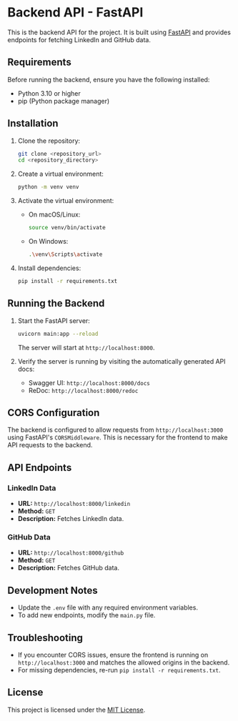 # Backend API - FastAPI

This is the backend API for the project. It is built using [FastAPI](https://fastapi.tiangolo.com/) and provides endpoints for fetching LinkedIn and GitHub data.

## Requirements

Before running the backend, ensure you have the following installed:

- Python 3.10 or higher
- pip (Python package manager)

## Installation

1. Clone the repository:
   ```bash
   git clone <repository_url>
   cd <repository_directory>
   ```

2. Create a virtual environment:
   ```bash
   python -m venv venv
   ```

3. Activate the virtual environment:

   - On macOS/Linux:
     ```bash
     source venv/bin/activate
     ```

   - On Windows:
     ```bash
     .\venv\Scripts\activate
     ```

4. Install dependencies:
   ```bash
   pip install -r requirements.txt
   ```

## Running the Backend

1. Start the FastAPI server:
   ```bash
   uvicorn main:app --reload
   ```

   The server will start at `http://localhost:8000`.

2. Verify the server is running by visiting the automatically generated API docs:
   - Swagger UI: `http://localhost:8000/docs`
   - ReDoc: `http://localhost:8000/redoc`

## CORS Configuration

The backend is configured to allow requests from `http://localhost:3000` using FastAPI's `CORSMiddleware`. This is necessary for the frontend to make API requests to the backend.

## API Endpoints

### LinkedIn Data
- **URL:** `http://localhost:8000/linkedin`
- **Method:** `GET`
- **Description:** Fetches LinkedIn data.

### GitHub Data
- **URL:** `http://localhost:8000/github`
- **Method:** `GET`
- **Description:** Fetches GitHub data.

## Development Notes

- Update the `.env` file with any required environment variables.
- To add new endpoints, modify the `main.py` file.

## Troubleshooting

- If you encounter CORS issues, ensure the frontend is running on `http://localhost:3000` and matches the allowed origins in the backend.
- For missing dependencies, re-run `pip install -r requirements.txt`.

## License

This project is licensed under the [MIT License](LICENSE).

